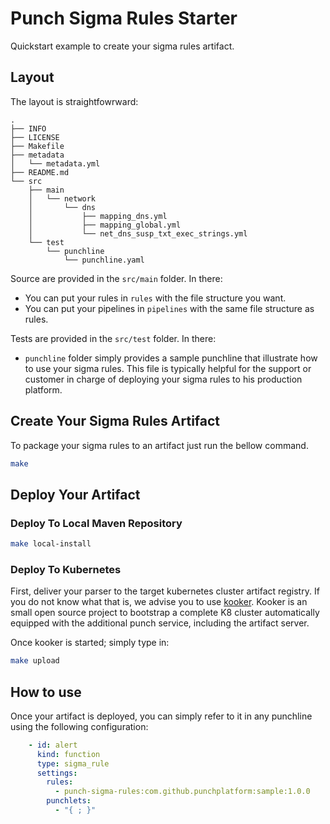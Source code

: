 # Punch Sigma Rules Starter

Quickstart example to create your sigma rules artifact. 

## Layout

The layout is straightfowrward:

```
.
├── INFO
├── LICENSE
├── Makefile
├── metadata
│   └── metadata.yml
├── README.md
└── src
    ├── main
    │   └── network
    │       └── dns
    │           ├── mapping_dns.yml
    │           ├── mapping_global.yml
    │           └── net_dns_susp_txt_exec_strings.yml
    └── test
        └── punchline
            └── punchline.yaml
```

Source are provided in the `src/main` folder. In there:
* You can put your rules in `rules` with the file structure you want.  
* You can put your pipelines in `pipelines` with the same file structure as rules.  

Tests are provided in the `src/test` folder. In there:
* `punchline` folder simply provides a sample punchline that illustrate how to use your sigma rules.
This file is typically helpful for the support or customer in charge of deploying your sigma rules to his production platform.

## Create Your Sigma Rules Artifact

To package your sigma rules to an artifact just run the bellow command.

```sh
make
```

## Deploy Your Artifact

### Deploy To Local Maven Repository

```sh
make local-install
```

### Deploy To Kubernetes

First, deliver your parser to the target kubernetes cluster artifact registry. 
If you do not know what that is, we advise you to use [kooker](https://github.com/punchplatform/kooker).
Kooker is an small open source project to bootstrap a complete K8 cluster automatically equipped with the
additional punch service, including the artifact server. 

Once kooker is started; simply type in:

```sh
make upload
```

## How to use

Once your artifact is deployed, you can simply refer to it in any punchline using the following configuration:

```yaml
    - id: alert
      kind: function
      type: sigma_rule
      settings:
        rules:
          - punch-sigma-rules:com.github.punchplatform:sample:1.0.0
        punchlets:
          - "{ ; }"
```